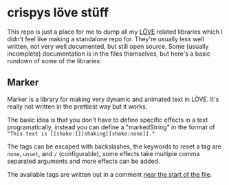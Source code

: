 # crispys löve stüff
This repo is just a place for me to dump all my [LÖVE](https://love2d.org/) related libraries which I didn't feel like making a standalone repo for.
They're usually less well written, not very well documented, but still open source. Some (usually incomplete) documentation is in the files themselves, but here's a basic rundown of some of the libraries:

## Marker
Marker is a library for making very dynamic and animated text in LÖVE. It's really not written in the prettiest way but it works.

The basic idea is that you don't have to define specific effects in a text programatically, instead you can define a "markedString" in the format of `"This text is [[shake:1]]shaking[[shake:none]]."`

The tags can be escaped with backslashes, the keywords to reset a tag are `none`, `unset`, and `/` (configurable), some effects take multiple comma separated arguments and more effects can be added.

The available tags are written out in a comment [near the start of the file](https://github.com/CrispyBun/crispys-love-stuff/blob/main/Libraries/marker.lua#L64).
